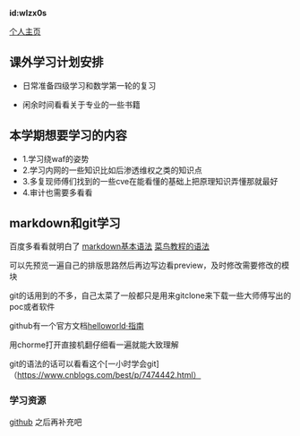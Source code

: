 **id:wlzx0s**

[个人主页](https://github.com/shannima)

##  课外学习计划安排

 - 日常准备四级学习和数学第一轮的复习

 - 闲余时间看看关于专业的一些书籍

## 本学期想要学习的内容

 - 1.学习绕waf的姿势
 - 2.学习内网的一些知识比如后渗透维权之类的知识点
 - 3.多复现师傅们找到的一些cve在能看懂的基础上把原理知识弄懂那就最好
 - 4.审计也需要多看看
 
## markdown和git学习

百度多看看就明白了
[markdown基本语法](https://www.jianshu.com/p/191d1e21f7ed)
[菜鸟教程的语法](https://www.runoob.com/markdown/md-tutorial.html)

可以先预览一遍自己的排版思路然后再边写边看preview，及时修改需要修改的模块

git的话用到的不多，自己太菜了一般都只是用来gitclone来下载一些大师傅写出的poc或者软件

github有一个官方文档[helloworld·指南](https://guides.github.com/activities/hello-world/)

用chorme打开直接机翻仔细看一遍就能大致理解

git的语法的话可以看看这个[一小时学会git]（https://www.cnblogs.com/best/p/7474442.html）

### 学习资源

[github](https://github.com)
之后再补充吧
